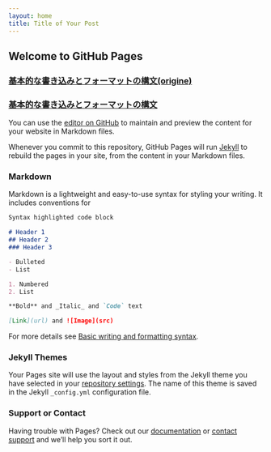 ```yaml
---
layout: home
title: Title of Your Post
---
```


## Welcome to GitHub Pages

### [基本的な書き込みとフォーマットの構文(origine)](https://docs.github.com/en/get-started/writing-on-github/getting-started-with-writing-and-formatting-on-github/basic-writing-and-formatting-syntax)

### [基本的な書き込みとフォーマットの構文](./formatting-syntax.html)

You can use the [editor on GitHub](https://github.com/qsekki/qsekki.github.io/edit/main/docs/index.md) to maintain and preview the content for your website in Markdown files.

Whenever you commit to this repository, GitHub Pages will run [Jekyll](https://jekyllrb.com/) to rebuild the pages in your site, from the content in your Markdown files.

### Markdown

Markdown is a lightweight and easy-to-use syntax for styling your writing. It includes conventions for

```markdown
Syntax highlighted code block

# Header 1
## Header 2
### Header 3

- Bulleted
- List

1. Numbered
2. List

**Bold** and _Italic_ and `Code` text

[Link](url) and ![Image](src)
```

For more details see [Basic writing and formatting syntax](https://docs.github.com/en/github/writing-on-github/getting-started-with-writing-and-formatting-on-github/basic-writing-and-formatting-syntax).

### Jekyll Themes

Your Pages site will use the layout and styles from the Jekyll theme you have selected in your [repository settings](https://github.com/qsekki/qsekki.github.io/settings/pages). The name of this theme is saved in the Jekyll `_config.yml` configuration file.

### Support or Contact

Having trouble with Pages? Check out our [documentation](https://docs.github.com/categories/github-pages-basics/) or [contact support](https://support.github.com/contact) and we’ll help you sort it out.
